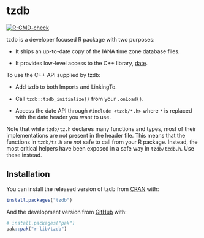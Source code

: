 
<!-- README.md is generated from README.Rmd. Please edit that file -->

# tzdb

<!-- badges: start -->

[![R-CMD-check](https://github.com/r-lib/tzdb/actions/workflows/R-CMD-check.yaml/badge.svg)](https://github.com/r-lib/tzdb/actions/workflows/R-CMD-check.yaml)
<!-- badges: end -->

tzdb is a developer focused R package with two purposes:

- It ships an up-to-date copy of the IANA time zone database files.

- It provides low-level access to the C++ library,
  [date](https://github.com/HowardHinnant/date).

To use the C++ API supplied by tzdb:

- Add tzdb to both Imports and LinkingTo.

- Call `tzdb::tzdb_initialize()` from your `.onLoad()`.

- Access the date API through `#include <tzdb/*.h>` where `*` is
  replaced with the date header you want to use.

Note that while `tzdb/tz.h` declares many functions and types, most of
their implementations are not present in the header file. This means
that the functions in `tzdb/tz.h` are *not* safe to call from your R
package. Instead, the most critical helpers have been exposed in a safe
way in `tzdb/tzdb.h`. Use these instead.

## Installation

You can install the released version of tzdb from
[CRAN](https://CRAN.R-project.org) with:

``` r
install.packages("tzdb")
```

And the development version from [GitHub](https://github.com/) with:

``` r
# install.packages("pak")
pak::pak("r-lib/tzdb")
```
